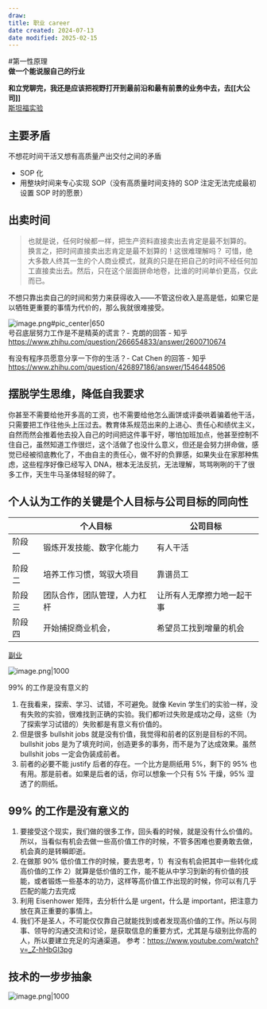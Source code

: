 ```yaml
---
draw:
title: 职业 career
date created: 2024-07-13
date modified: 2025-02-15
---
```


#第一性原理  
**做一个能说服自己的行业**

**和立党聊完，我还是应该把视野打开到最前沿和最有前景的业务中去，去[[大公司]]**  
[斯坦福实验](斯坦福实验.md)

## 主要矛盾

不想花时间干活又想有高质量产出交付之间的矛盾

- SOP 化
- 用整块时间来专心实现 SOP（没有高质量时间支持的 SOP 注定无法完成最初设置 SOP 时的愿景）

## 出卖时间

> 也就是说，任何时候都一样，把生产资料直接卖出去肯定是最不划算的。
> 换言之，把时间直接卖出志肯定是最不划算的！这很难理解吗？
> 可惜，绝大多数人终其一生的个人商业模式，就真的只是在把自己的时间不经任何加工直接卖出去。然后，只在这个层面拼命地卷，比谁的时间单价更高，仅此而已。

不想只靠出卖自己的时间和劳力来获得收入——不管这份收入是高是低，如果它是以牺牲更重要的事情为代价的，那么我就很难接受。

![image.png#pic_center|650](https://imagehosting4picgo.oss-cn-beijing.aliyuncs.com/imagehosting/fix-dir%2Fpicgo%2Fpicgo-clipboard-images%2F2024%2F06%2F12%2F11-51-51-701d5bb406e8d3cb6265d51453ed82d3-20240612115150-ea7e90.png)  
号召底层努力工作是不是精英的谎言？- 克朗的回答 - 知乎  
https://www.zhihu.com/question/266654833/answer/2600710674

有没有程序员愿意分享一下你的生活？- Cat Chen 的回答 - 知乎  
https://www.zhihu.com/question/426897186/answer/1546448506

## 摆脱学生思维，降低自我要求

你甚至不需要给他开多高的工资，也不需要给他怎么画饼或评委哄着骗着他干活，只需要把工作往他头上压过去。教育体系规范出来的上进心、责任心和绩优主义，自然而然会推着他去投入自己的时间把这件事干好，哪怕加班加点，他甚至控制不住自己，虽然知道工作很烂，这个活做了也没什么意义，但还是会努力拼命做，感觉已经被彻底教化了，不由自主的责任心，做不好的负罪感，如果失业在家那种焦虑，这些程序好像已经写入 DNA，根本无法反抗，无法理解，骂骂咧咧的干了很多工作，天生牛马圣体轻轻的碎了。

## 个人认为工作的关键是个人目标与公司目标的同向性

|     | 个人目标           | 公司目标          |
| --- | -------------- | ------------- |
| 阶段一 | 锻炼开发技能、数字化能力   | 有人干活          |
| 阶段二 | 培养工作习惯，驾驭大项目   | 靠谱员工          |
| 阶段三 | 团队合作，团队管理，人力杠杆 | 让所有人无摩擦力地一起干事 |
| 阶段四 | 开始捕捉商业机会，| 希望员工找到增量的机会   |

[副业](副业.md)

![image.png|1000](https://imagehosting4picgo.oss-cn-beijing.aliyuncs.com/imagehosting/fix-dir%2Fpicgo%2Fpicgo-clipboard-images%2F2024%2F07%2F22%2F22-20-23-a07385e406720a4ee19ffba102ac518d-20240722222022-31169a.png)

99% 的工作是没有意义的

<!-- more -->
1. 在我看来，探索、学习、试错，不可避免。就像 Kevin 学生们的实验一样，没有失败的实验，很难找到正确的实验。我们都听过失败是成功之母，这些（为了探索学习试错的）失败都是有意义有价值的。
2. 但是很多 bullshit jobs 就是没有价值，我觉得和前者的区别是目标的不同。bullshit jobs 是为了填充时间，创造更多的事务，而不是为了达成效果。虽然 bullshit jobs 一定会伪装成前者。
3. 前者的必要不能 justify 后者的存在。一个比方是厕纸用 5%，剩下的 95% 也有用。那是前者。如果是后者的话，你可以想象一个只有 5% 干燥，95% 湿透了的厕纸。

## 99% 的工作是没有意义的

1. 要接受这个现实，我们做的很多工作，回头看的时候，就是没有什么价值的。所以，当看似有机会去做一些高价值工作的时候，不管多困难也要勇敢去做，机会真的是转瞬即逝。
2. 在做那 90% 低价值工作的时候，要去思考，1）有没有机会把其中一些转化成高价值的工作 2）就算是低价值的工作，能不能从中学习到新的有价值的技能，或者锻炼一些基本的功力，这样等高价值工作出现的时候，你可以有几乎匹配的能力去完成
3. 利用 Eisenhower 矩阵，去分析什么是 urgent，什么是 important，把注意力放在真正重要的事情上。
4. 我们不是圣人，不可能仅仅靠自己就能找到或者发现高价值的工作。所以与同事、领导的沟通交流和讨论，是获取信息的重要方式，尤其是与级别比你高的人，所以要建立充足的沟通渠道。
参考：https://www.youtube.com/watch?v=_Z-hHbGI3pg

## 技术的一步步抽象

![image.png|1000](https://imagehosting4picgo.oss-cn-beijing.aliyuncs.com/imagehosting/fix-dir%2Fpicgo%2Fpicgo-clipboard-images%2F2024%2F12%2F23%2F15-18-52-73ab8f384693f97fb82711b7d4257fc5-202412231518414-a3aa97.png)
